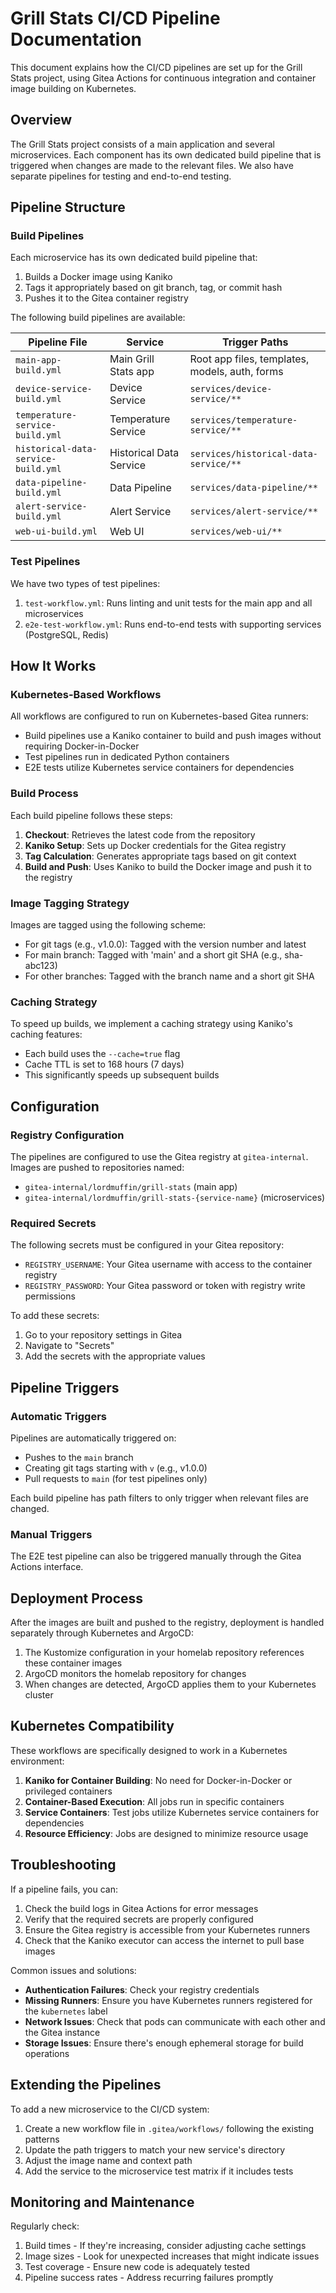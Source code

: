 # Grill Stats CI/CD Pipeline Documentation

This document explains how the CI/CD pipelines are set up for the Grill Stats project, using Gitea Actions for continuous integration and container image building on Kubernetes.

## Overview

The Grill Stats project consists of a main application and several microservices. Each component has its own dedicated build pipeline that is triggered when changes are made to the relevant files. We also have separate pipelines for testing and end-to-end testing.

## Pipeline Structure

### Build Pipelines

Each microservice has its own dedicated build pipeline that:
1. Builds a Docker image using Kaniko
2. Tags it appropriately based on git branch, tag, or commit hash
3. Pushes it to the Gitea container registry

The following build pipelines are available:

| Pipeline File | Service | Trigger Paths |
|---------------|---------|---------------|
| `main-app-build.yml` | Main Grill Stats app | Root app files, templates, models, auth, forms |
| `device-service-build.yml` | Device Service | `services/device-service/**` |
| `temperature-service-build.yml` | Temperature Service | `services/temperature-service/**` |
| `historical-data-service-build.yml` | Historical Data Service | `services/historical-data-service/**` |
| `data-pipeline-build.yml` | Data Pipeline | `services/data-pipeline/**` |
| `alert-service-build.yml` | Alert Service | `services/alert-service/**` |
| `web-ui-build.yml` | Web UI | `services/web-ui/**` |

### Test Pipelines

We have two types of test pipelines:

1. `test-workflow.yml`: Runs linting and unit tests for the main app and all microservices
2. `e2e-test-workflow.yml`: Runs end-to-end tests with supporting services (PostgreSQL, Redis)

## How It Works

### Kubernetes-Based Workflows

All workflows are configured to run on Kubernetes-based Gitea runners:

- Build pipelines use a Kaniko container to build and push images without requiring Docker-in-Docker
- Test pipelines run in dedicated Python containers
- E2E tests utilize Kubernetes service containers for dependencies

### Build Process

Each build pipeline follows these steps:

1. **Checkout**: Retrieves the latest code from the repository
2. **Kaniko Setup**: Sets up Docker credentials for the Gitea registry
3. **Tag Calculation**: Generates appropriate tags based on git context
4. **Build and Push**: Uses Kaniko to build the Docker image and push it to the registry

### Image Tagging Strategy

Images are tagged using the following scheme:

- For git tags (e.g., v1.0.0): Tagged with the version number and latest
- For main branch: Tagged with 'main' and a short git SHA (e.g., sha-abc123)
- For other branches: Tagged with the branch name and a short git SHA

### Caching Strategy

To speed up builds, we implement a caching strategy using Kaniko's caching features:

- Each build uses the `--cache=true` flag
- Cache TTL is set to 168 hours (7 days)
- This significantly speeds up subsequent builds

## Configuration

### Registry Configuration

The pipelines are configured to use the Gitea registry at `gitea-internal`. Images are pushed to repositories named:

- `gitea-internal/lordmuffin/grill-stats` (main app)
- `gitea-internal/lordmuffin/grill-stats-{service-name}` (microservices)

### Required Secrets

The following secrets must be configured in your Gitea repository:

- `REGISTRY_USERNAME`: Your Gitea username with access to the container registry
- `REGISTRY_PASSWORD`: Your Gitea password or token with registry write permissions

To add these secrets:
1. Go to your repository settings in Gitea
2. Navigate to "Secrets"
3. Add the secrets with the appropriate values

## Pipeline Triggers

### Automatic Triggers

Pipelines are automatically triggered on:

- Pushes to the `main` branch
- Creating git tags starting with `v` (e.g., v1.0.0)
- Pull requests to `main` (for test pipelines only)

Each build pipeline has path filters to only trigger when relevant files are changed.

### Manual Triggers

The E2E test pipeline can also be triggered manually through the Gitea Actions interface.

## Deployment Process

After the images are built and pushed to the registry, deployment is handled separately through Kubernetes and ArgoCD:

1. The Kustomize configuration in your homelab repository references these container images
2. ArgoCD monitors the homelab repository for changes
3. When changes are detected, ArgoCD applies them to your Kubernetes cluster

## Kubernetes Compatibility

These workflows are specifically designed to work in a Kubernetes environment:

1. **Kaniko for Container Building**: No need for Docker-in-Docker or privileged containers
2. **Container-Based Execution**: All jobs run in specific containers
3. **Service Containers**: Test jobs utilize Kubernetes service containers for dependencies
4. **Resource Efficiency**: Jobs are designed to minimize resource usage

## Troubleshooting

If a pipeline fails, you can:

1. Check the build logs in Gitea Actions for error messages
2. Verify that the required secrets are properly configured
3. Ensure the Gitea registry is accessible from your Kubernetes runners
4. Check that the Kaniko executor can access the internet to pull base images

Common issues and solutions:

- **Authentication Failures**: Check your registry credentials
- **Missing Runners**: Ensure you have Kubernetes runners registered for the `kubernetes` label
- **Network Issues**: Check that pods can communicate with each other and the Gitea instance
- **Storage Issues**: Ensure there's enough ephemeral storage for build operations

## Extending the Pipelines

To add a new microservice to the CI/CD system:

1. Create a new workflow file in `.gitea/workflows/` following the existing patterns
2. Update the path triggers to match your new service's directory
3. Adjust the image name and context path
4. Add the service to the microservice test matrix if it includes tests

## Monitoring and Maintenance

Regularly check:

1. Build times - If they're increasing, consider adjusting cache settings
2. Image sizes - Look for unexpected increases that might indicate issues
3. Test coverage - Ensure new code is adequately tested
4. Pipeline success rates - Address recurring failures promptly